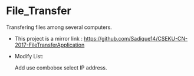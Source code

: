 # File_Transfer
Transfering files among several computers.

* This project is a mirror link : https://github.com/Sadique14/CSEKU-CN-2017-FileTransferApplication

* Modify List:

	Add use combobox select IP address.
